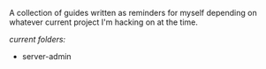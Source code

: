 A collection of guides written as reminders for myself depending on whatever current project I'm hacking on at the time.

*current folders:*
 - server-admin
